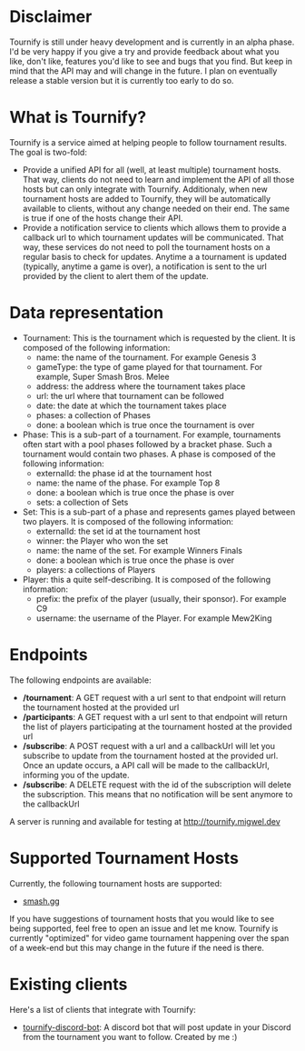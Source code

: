 # Disclaimer
Tournify is still under heavy development and is currently in an alpha phase. I'd be very happy if you give a try and provide feedback about what you like, don't like, features you'd like to see and bugs that you find. But keep in mind that the API may and will change in the future. I plan on eventually release a stable version but it is currently too early to do so.

# What is Tournify?
Tournify is a service aimed at helping people to follow tournament results. The goal is two-fold:
* Provide a unified API for all (well, at least multiple) tournament hosts. That way, clients do not need to learn and implement the API of all those hosts but can only integrate with Tournify. Additionaly, when new tournament hosts are added to Tournify, they will be automatically available to clients, without any change needed on their end. The same is true if one of the hosts change their API.
* Provide a notification service to clients which allows them to provide a callback url to which tournament updates will be communicated. That way, these services do not need to poll the tournament hosts on a regular basis to check for updates. Anytime a a tournament is updated (typically, anytime a game is over), a notification is sent to the url provided by the client to alert them of the update.

# Data representation
* Tournament: This is the tournament which is requested by the client. It is composed of the following information:
  * name: the name of the tournament. For example Genesis 3
  * gameType: the type of game played for that tournament. For example, Super Smash Bros. Melee
  * address: the address where the tournament takes place
  * url: the url where that tournament can be followed
  * date: the date at which the tournament takes place
  * phases: a collection of Phases
  * done: a boolean which is true once the tournament is over
* Phase: This is a sub-part of a tournament. For example, tournaments often start with a pool phases followed by a bracket phase. Such a tournament would contain two phases. A phase is composed of the following information:
  * externalId: the phase id at the tournament host
  * name: the name of the phase. For example Top 8
  * done: a boolean which is true once the phase is over
  * sets: a collection of Sets
* Set: This is a sub-part of a phase and represents games played between two players. It is composed of the following information:
  * externalId: the set id at the tournament host
  * winner: the Player who won the set
  * name: the name of the set. For example Winners Finals
  * done: a boolean which is true once the phase is over
  * players: a collections of Players
* Player: this a quite self-describing. It is composed of the following information:
  * prefix: the prefix of the player (usually, their sponsor). For example C9
  * username: the username of the Player. For example Mew2King

# Endpoints

The following endpoints are available:
* **/tournament**: A GET request with a url sent to that endpoint will return the tournament hosted at the provided url
* **/participants**: A GET request with a url sent to that endpoint will return the list of players participating at the tournament hosted at the provided url
* **/subscribe**: A POST request with a url and a callbackUrl will let you subscribe to update from the tournament hosted at the provided url. Once an update occurs, a API call will be made to the callbackUrl, informing you of the update.
* **/subscribe**: A DELETE request with the id of the subscription will delete the subscription. This means that no notification will be sent anymore to the callbackUrl

A server is running and available for testing at http://tournify.migwel.dev

# Supported Tournament Hosts
Currently, the following tournament hosts are supported:
* [smash.gg](https://smash.gg/)

If you have suggestions of tournament hosts that you would like to see being supported, feel free to open an issue and let me know. Tournify is currently "optimized" for video game tournament happening over the span of a week-end but this may change in the future if the need is there.

# Existing clients
Here's a list of clients that integrate with Tournify:
* [tournify-discord-bot](https://github.com/Migwel/tournify_discord_bot): A discord bot that will post update in your Discord from the tournament you want to follow. Created by me :) 